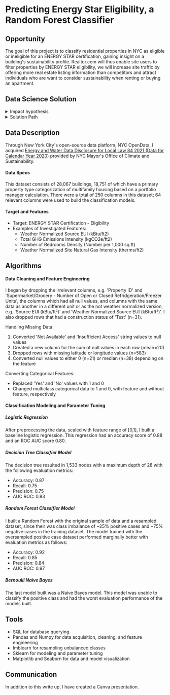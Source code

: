 # Predicting Energy Star Eligibility, a Random Forest Classifier

## Opportunity 
The goal of this project is to classify residential properties in NYC as eligible or ineligible for an ENERGY STAR certification, gaining insight on a building's sustainability profile. Realtor.com will thus enable site users to filter properties by ENERGY STAR eligibility, we will increase site traffic by offering more real estate listing information than competitors and attract individuals who are want to consider sustainability when renting or buying an apartment.

## Data Science Solution 

<details><summary>Impact hypothesis</summary>
<p> 
   We hypothesize that creating a classification model for ENERGY STAR eligibility will allow Realtor.com to make accurately predictions on how relatively energy and water efficient a building is. 
  
  **Primary Impacts:** classify buildings as ENERGY STAR certification eligible or ENERGY STAR certification ineligible, create a search filter based on whether a building is predicted to be eligible
  
  **Secondary Impacts:** increase traffic to website with search filters not offered by competing real estate listing websites, appeal to the growing audience concerned with their environmental impact 

</p>
</details>

<details><summary>Solution Path</summary>
<p> 
  
  Build a classification model to make predictions about eligibility for ENERGY STAR certifications for NYC residential buildings. 
 
</p>
</details>

## Data Description
Through New York City's open-source data platform, NYC OpenData, I acquired [Energy and Water Data Disclosure for Local Law 84 2021 (Data for Calendar Year 2020)](https://data.cityofnewyork.us/Environment/Energy-and-Water-Data-Disclosure-for-Local-Law-84-/usc3-8zwd) provided by NYC Mayor's Office of Climate and Sustainability. 
#### Data Specs
This dataset consists of 28,067 buildings, 18,751 of which have a primary property type categorization of multifamily housing based on a portfolio manager calculation. There were a total of 250 columns in this dataset; 64 relevant columns were used to build the classification models. 
#### Target and Features
* Target: ENERGY STAR Certification - Eligibility
* Examples of Investigated Features:
    * Weather Normalized Source EUI (kBtu/ft2)
    * Total GHG Emissions Intensity (kgCO2e/ft2)
    * Number of Bedrooms Density (Number per 1,000 sq ft)
    * Weather Normalized Site Natural Gas Intensity (therms/ft2)

## Algorithms
#### Data Cleaning and Feature Engineering 
I began by dropping the irrelevant columns, e.g. 'Property ID' and 'Supermarket/Grocery - Number of Open or Closed Refridgeration/Freezer Units', the columns which had all null values, and columns with the same data as another in a different unit or as the not weather normalized version, e.g. 'Source EUI (kBtu/ft²)' and 'Weather Normalized Source EUI (kBtu/ft²)'. I also dropped rows that had a construction status of 'Test' (n=31). 

Handling Missing Data: 
1. Converted 'Not Available' and 'Insufficient Access' string values to null values
2. Created a new column for the sum of null values in each row (mean=20)
3. Dropped rows with missing latitude or longitude values (n=583)
4. Converted null values to either 0 (n=21) or median (n=38) depending on the feature

Converting Categorical Features:
- Replaced 'Yes' and 'No' values with 1 and 0
- Changed multiclass categorical data to 1 and 0, with feature and without feature, respectively

#### Classification Modeling and Parameter Tuning 
##### Logistic Regression
After preprocessing the data, scaled with feature range of [0,1], I built a baseline logistic regression. This regression had an accuracy score of 0.88 and an ROC AUC score 0.80.

##### Decision Tree Classifier Model
The decision tree resulted in 1,533 nodes with a maximum depth of 28 with the following evaluation metrics:
* Accuracy: 0.87
* Recall: 0.75
* Precision: 0.75
* AUC ROC: 0.83

##### Random Forest Classifier Model 
I built a Random Forest with the original sample of data and a resampled dataset, since their was class imbalance of ~25% positive cases and ~75% negative cases in the training dataset. The model trained with the oversampled positive case dataset performed marginally better with evaluation metrics as follows:
* Accuracy: 0.92
* Recall: 0.85
* Precision: 0.84
* AUC ROC: 0.97

##### Bernoulli Naive Bayes
The last model built was a Naive Bayes model. This model was unable to classify the positive class and had the worst evaluation performance of the models built.

## Tools 
* SQL for database querying
* Pandas and Numpy for data acquisition, cleaning, and feature engineering
* Imblearn for resampling unbalanced classes 
* Sklearn for modeling and parameter tuning
* Matplotlib and Seaborn for data and model visualization

## Communication
In addition to this write up, I have created a Canva presentation. 
